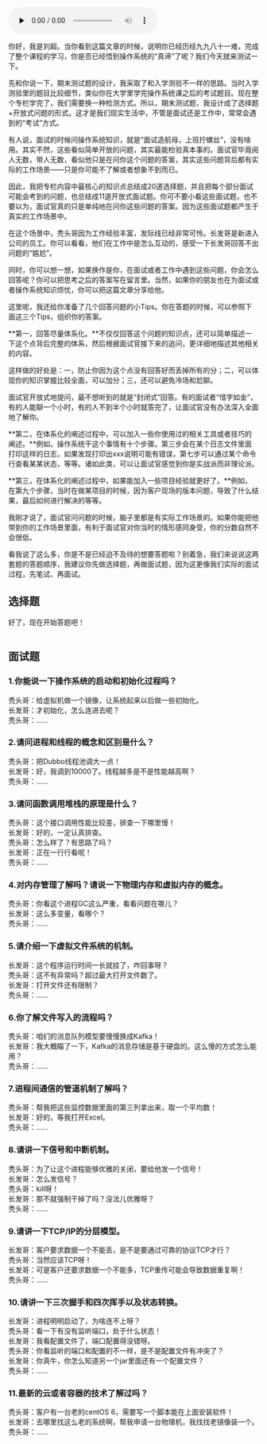 <audio id="audio" title="期末测试 | 这些操作系统问题，你真的掌握了吗？" controls="" preload="none"><source id="mp3" src="https://static001.geekbang.org/resource/audio/96/5d/96ff6d500b5fa98ae05a9ad84300295d.mp3"></audio>

你好，我是刘超。当你看到这篇文章的时候，说明你已经历经九九八十一难，完成了整个课程的学习，你是否已经悟到操作系统的“真谛”了呢？我们今天就来测试一下。

先和你说一下，期末测试题的设计，我采取了和入学测验不一样的思路。当时入学测验里的题目比较细节，类似你在大学里学完操作系统课之后的考试题目。现在整个专栏学完了，我们需要换一种检测方式。所以，期末测试题，我设计成了选择题+开放式问题的形式。这才是我们现实生活中，不管是面试还是工作中，常常会遇到的“考试”方式。

有人说，面试的时候问操作系统知识，就是“面试造航母，上班拧螺丝”，没有啥用。其实不然，这些看似简单开放的问题，其实最能检验真本事的。面试官毕竟阅人无数，带人无数，看似他只是在问你这个问题的答案，其实这些问题背后都有实际的工作场景——只是你可能不了解或者想象不到而已。

因此，我把专栏内容中最核心的知识点总结成20道选择题，并且把每个部分面试可能会考到的问题，也总结成11道开放式面试题。你可不要小看这些面试题，也不要以为，面试官真的只是单纯地在问你这些问题的答案。因为这些面试题都产生于真实的工作场景中。

在这个场景中，秃头哥因为工作经验丰富，发际线已经非常可怜。长发哥是新进入公司的员工。你可以看看，他们在工作中是怎么互动的，感受一下长发哥回答不出问题的“尴尬”。

同时，你可以想一想，如果换作是你，在面试或者工作中遇到这些问题，你会怎么回答呢？你可以把思考之后的答案写在留言里。当然，如果你的朋友也在为面试或者操作系统知识烦忧，你可以把这篇文章分享给他。

这里呢，我还给你准备了几个回答问题的小Tips。你在答题的时候，可以参照下面这三个Tips，组织你的答案。

**第一，回答尽量体系化。**不仅仅回答这个问题的知识点，还可以简单描述一下这个点背后完整的体系，然后根据面试官接下来的追问，更详细地描述其他相关的内容。

这样做的好处是：一，防止你因为这个点没有回答好而丢掉所有的分；二，可以体现你的知识掌握比较全面，可以加分；三，还可以避免冷场和尬聊。

面试官开放式地提问，最不想听到的就是“封闭式”回答。有的面试者“惜字如金”，有的人能聊一个小时，有的人不到半个小时就答完了，让面试官没有办法深入全面地了解你。

**第二，在体系化的阐述过程中，可以加入一些你使用过的相关工具或者技巧的阐述。**例如，操作系统干这个事情有十个步骤。第三步会在某个日志文件里面打印这样的日志，如果发现打印出xxx说明可能有错误，第七步可以通过某个命令行查看某某状态，等等。诸如此类，可以让面试官感觉到你是实战派而非理论派。

**第三，在体系化的阐述过程中，如果能加入一些项目经验就更好了。**例如，在第九个步骤，当时在做某项目的时候，因为客户现场的版本问题，导致了什么结果，最后如何进行解决的等等。

我刚才说了，面试官问问题的时候，脑子里都是有实际工作场景的。如果你能把他带到你的工作场景里面，有利于面试官对你当时的情形感同身受，你的分数自然不会很低。

看我说了这么多，你是不是已经迫不及待的想要答题啦？别着急，我们来说说这两套题的答题顺序，我建议你先做选择题，再做面试题，因为这更像我们实际的面试过程，先笔试、再面试。

## 选择题

好了，现在开始答题吧！

[<img src="https://static001.geekbang.org/resource/image/28/a4/28d1be62669b4f3cc01c36466bf811a4.png" alt="">](http://time.geekbang.org/quiz/intro?act_id=152&amp;exam_id=337)

## 面试题

### 1.你能说一下操作系统的启动和初始化过程吗？

秃头哥：给虚拟机做一个镜像，让系统起来以后做一些初始化。<br>
长发哥：才初始化，怎么连进去呢？<br>
秃头哥：……

### 2.请问进程和线程的概念和区别是什么？

秃头哥：把Dubbo线程池调大一点！<br>
长发哥：好，我调到10000了。线程越多是不是性能越高啊？<br>
秃头哥：……

### 3.请问函数调用堆栈的原理是什么？

秃头哥：这个接口调用性能比较差，排查一下哪里慢！<br>
长发哥：好的，一定认真排查。<br>
秃头哥：怎么样了？有思路了吗？<br>
长发哥：正在一行行看呢！<br>
秃头哥：……

### 4.对内存管理了解吗？请说一下物理内存和虚拟内存的概念。

秃头哥：你看这个进程GC这么严重，看看问题在哪儿？<br>
长发哥：这么多变量，看哪个？<br>
秃头哥：……

### 5.请介绍一下虚拟文件系统的机制。

长发哥：这个程序运行时间一长就挂了，咋回事呀？<br>
秃头哥：这不有异常吗？超过最大打开文件数了。<br>
长发哥：打开文件还有限制？<br>
秃头哥：……

### 6.你了解文件写入的流程吗？

秃头哥：咱们的消息队列模型要慢慢换成Kafka！<br>
长发哥：我大概瞄了一下，Kafka的消息存储是基于硬盘的。这么慢的方式怎么能用？<br>
秃头哥：……

### 7.进程间通信的管道机制了解吗？

秃头哥：帮我把这些监控数据里面的第三列拿出来，取一个平均数！<br>
长发哥：好的，等我打开Excel。<br>
秃头哥：……

### 8.请讲一下信号和中断机制。

秃头哥：为了让这个进程能够优雅的关闭，要给他发一个信号！<br>
长发哥：怎么发信号？<br>
秃头哥：kill呀！<br>
长发哥：那不就强制干掉了吗？没法儿优雅呀？<br>
秃头哥：……

### 9.请讲一下TCP/IP的分层模型。

长发哥：客户要求数据一个不能丢，是不是要通过可靠的协议TCP才行？<br>
秃头哥：当然应该TCP呀！<br>
长发哥：可是客户还要求数据一个不能多，TCP重传可能会导致数据重复啊！<br>
秃头哥：……

### 10.请讲一下三次握手和四次挥手以及状态转换。

长发哥：进程明明启动了，为啥连不上呀？<br>
秃头哥：看一下有没有监听端口，处于什么状态！<br>
长发哥：我看配置文件了，端口配置得没错呀。<br>
秃头哥：你看监听的端口和配置的不一样，是不是配置文件有冲突了？<br>
长发哥：你真牛，你怎么知道另一个jar里面还有一个配置文件？<br>
秃头哥：……

### 11.最新的云或者容器的技术了解过吗？

秃头哥：客户有一台老的centOS 6，需要写一个脚本能在上面安装软件！<br>
长发哥：去哪里找这么老的系统啊，帮我申请一台物理机，我找找老镜像装一个。<br>
秃头哥：……
